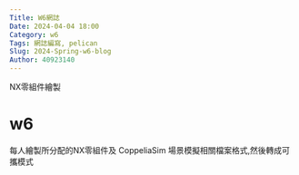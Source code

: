 ```yaml
---
Title: W6網誌
Date: 2024-04-04 18:00
Category: w6
Tags: 網誌編寫, pelican
Slug: 2024-Spring-w6-blog 
Author: 40923140
---
```


NX零組件繪製

<!-- PELICAN_END_SUMMARY -->

# w6
每人繪製所分配的NX零組件及 CoppeliaSim 場景模擬相關檔案格式,然後轉成可攜模式
